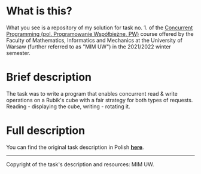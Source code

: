 # What is this?

What you see is a repository of my solution for task no. 1. of the [Concurrent Programming (pol. Programowanie Współbieżne, PW)](https://usosweb.mimuw.edu.pl/kontroler.php?_action=katalog2/przedmioty/pokazPrzedmiot&prz_kod=1000-213bPW) course offered by the Faculty of Mathematics, Informatics and Mechanics at the University of Warsaw (further referred to as "MIM UW") in the 2021/2022 winter semester.

# Brief description

The task was to write a program that enables concurrent read & write operations on a Rubik's cube with a fair strategy for both types of requests. Reading - displaying the cube, writing - rotating it.

# Full description 

You can find the original task description in Polish [**here**](https://github.com/kfernandez31/PW-1-Rubiks-Cube/blob/main/task_description.md).

---
Copyright of the task's description and resources: MIM UW.